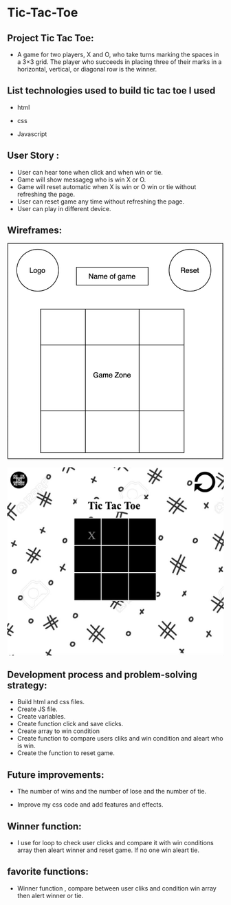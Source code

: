 # Tic-Tac-Toe

## Project Tic Tac Toe:

* A game for two players, X and O, who take turns marking the spaces in a 3×3 grid. The player who succeeds in placing three of their marks in a horizontal, vertical, or diagonal row is the winner.

## List technologies used to build tic tac toe I used

* html

* css

* Javascript

## User Story :

* User can hear tone when click and when win or tie.
* Game will show messageg who is win X or O.
* Game will reset automatic when X is win or O win or tie without refreshing the page.
* User can reset game any time without refreshing the page.
* User can play in different device.



## Wireframes:
![my wireframe](wireframes.png)

![my front end](frontEnd.png)


## Development process and problem-solving strategy:

* Build html and css files.
* Create JS file.
* Create variables.
* Create function click and save clicks.
* Create array to win condition
* Create function to compare users cliks and win condition
and aleart who is win.
* Create the function to reset game.

## Future improvements:

* The number of wins and the number of lose and the number of tie.

* Improve my css code and add features and effects.


##  Winner function:

* I use for loop to check user clicks and compare it with win conditions array then aleart winner and reset game.
If no one win aleart tie.


## favorite functions:

* Winner function , compare between user cliks and condition win array then alert winner or tie.
